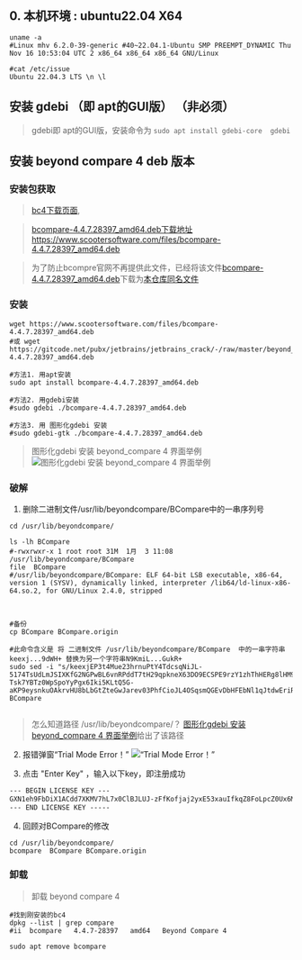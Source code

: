 ## 0. 本机环境 : ubuntu22.04 X64
```shell
uname -a
#Linux mhv 6.2.0-39-generic #40~22.04.1-Ubuntu SMP PREEMPT_DYNAMIC Thu Nov 16 10:53:04 UTC 2 x86_64 x86_64 x86_64 GNU/Linux

#cat /etc/issue
Ubuntu 22.04.3 LTS \n \l
```


## 安装 gdebi （即 apt的GUI版）  （非必须） 

> gdebi即 apt的GUI版，安装命令为  ```sudo apt install gdebi-core  gdebi```




## 安装 beyond compare 4 deb 版本
### 安装包获取

> [bc4下载页面](https://www.scootersoftware.com/download), 

> [bcompare-4.4.7.28397_amd64.deb下载地址 https://www.scootersoftware.com/files/bcompare-4.4.7.28397_amd64.deb ](https://www.scootersoftware.com/files/bcompare-4.4.7.28397_amd64.deb)

> 为了防止bcompre官网不再提供此文件，已经将该文件[bcompare-4.4.7.28397_amd64.deb](https://www.scootersoftware.com/files/bcompare-4.4.7.28397_amd64.deb)下载为[本仓库同名文件](https://gitcode.net/pubx/jetbrains/jetbrains_crack/-/raw/master/beyond_compare/bcompare-4.4.7.28397_amd64.deb)

###  安装
```shell
wget https://www.scootersoftware.com/files/bcompare-4.4.7.28397_amd64.deb
#或 wget https://gitcode.net/pubx/jetbrains/jetbrains_crack/-/raw/master/beyond_compare/bcompare-4.4.7.28397_amd64.deb

#方法1. 用apt安装
sudo apt install bcompare-4.4.7.28397_amd64.deb

#方法2. 用gdebi安装
#sudo gdebi ./bcompare-4.4.7.28397_amd64.deb

#方法3. 用 图形化gdebi 安装
#sudo gdebi-gtk ./bcompare-4.4.7.28397_amd64.deb

```

> 图形化gdebi 安装 beyond_compare 4 界面举例
![图形化gdebi 安装 beyond_compare 4 界面举例](https://gitcode.net/pubx/jetbrains/jetbrains_crack/-/raw/master/beyond_compare/gdebi-gtk-demo.png)


### 破解
1.  删除二进制文件/usr/lib/beyondcompare/BCompare中的一串序列号 
```shell
cd /usr/lib/beyondcompare/

ls -lh BCompare
#-rwxrwxr-x 1 root root 31M  1月  3 11:08 /usr/lib/beyondcompare/BCompare
file  BCompare
#/usr/lib/beyondcompare/BCompare: ELF 64-bit LSB executable, x86-64, version 1 (SYSV), dynamically linked, interpreter /lib64/ld-linux-x86-64.so.2, for GNU/Linux 2.4.0, stripped



#备份
cp BCompare BCompare.origin

#此命令含义是 将 二进制文件 /usr/lib/beyondcompare/BCompare  中的一串字符串keexj...9dWH+ 替换为另一个字符串N9KmiL...GukR+ 
sudo sed -i "s/keexjEP3t4Mue23hrnuPtY4TdcsqNiJL-5174TsUdLmJSIXKfG2NGPwBL6vnRPddT7tH29qpkneX63DO9ECSPE9rzY1zhThHERg8lHM9IBFT+rVuiY823aQJuqzxCKIE1bcDqM4wgW01FH6oCBP1G4ub01xmb4BGSUG6ZrjxWHJyNLyIlGvOhoY2HAYzEtzYGwxFZn2JZ66o4RONkXjX0DF9EzsdUef3UAS+JQ+fCYReLawdjEe6tXCv88GKaaPKWxCeaUL9PejICQgRQOLGOZtZQkLgAelrOtehxz5ANOOqCaJgy2mJLQVLM5SJ9Dli909c5ybvEhVmIC0dc9dWH+/N9KmiLVlKMU7RJqnE+WXEEPI1SgglmfmLc1yVH7dqBb9ehOoKG9UE+HAE1YvH1XX2XVGeEqYUY-Tsk7YBTz0WpSpoYyPgx6Iki5KLtQ5G-aKP9eysnkuOAkrvHU8bLbGtZteGwJarev03PhfCioJL4OSqsmQGEvDbHFEbNl1qJtdwEriR+VNZts9vNNLk7UGfeNwIiqpxjk4Mn09nmSd8FhM4ifvcaIbNCRoMPGl6KU12iseSe+w+1kFsLhX+OhQM8WXcWV10cGqBzQE9OqOLUcg9n0krrR3KrohstS9smTwEx9olyLYppvC0p5i7dAx2deWvM1ZxKNs0BvcXGukR+/g" BCompare


```

> 怎么知道路径 /usr/lib/beyondcompare/？  [图形化gdebi 安装 beyond_compare 4 界面举例](https://gitcode.net/pubx/jetbrains/jetbrains_crack/-/raw/master/beyond_compare/gdebi-gtk-demo.png)给出了该路径

2. 报错弹窗“Trial Mode Error！”
![“Trial Mode Error！”](https://gitcode.net/pubx/jetbrains/jetbrains_crack/-/raw/master/beyond_compare/beyond_compare_4_Trial_Mode_Error.png)

3. 点击 "Enter Key" ，输入以下key，即注册成功
```txt
--- BEGIN LICENSE KEY ---
GXN1eh9FbDiX1ACdd7XKMV7hL7x0ClBJLUJ-zFfKofjaj2yxE53xauIfkqZ8FoLpcZ0Ux6McTyNmODDSvSIHLYhg1QkTxjCeSCk6ARz0ABJcnUmd3dZYJNWFyJun14rmGByRnVPL49QH+Rs0kjRGKCB-cb8IT4Gf0Ue9WMQ1A6t31MO9jmjoYUeoUmbeAQSofvuK8GN1rLRv7WXfUJ0uyvYlGLqzq1ZoJAJDyo0Kdr4ThF-IXcv2cxVyWVW1SaMq8GFosDEGThnY7C-SgNXW30jqAOgiRjKKRX9RuNeDMFqgP2cuf0NMvyMrMScnM1ZyiAaJJtzbxqN5hZOMClUTE+++
--- END LICENSE KEY -----
```

4. 回顾对BCompare的修改
```shell
cd /usr/lib/beyondcompare/
bcompare  BCompare BCompare.origin
```

###  卸载
> 卸载 beyond compare 4
```shell
#找到刚安装的bc4
dpkg --list | grep compare
#ii  bcompare   4.4.7-28397   amd64   Beyond Compare 4

sudo apt remove bcompare
```
